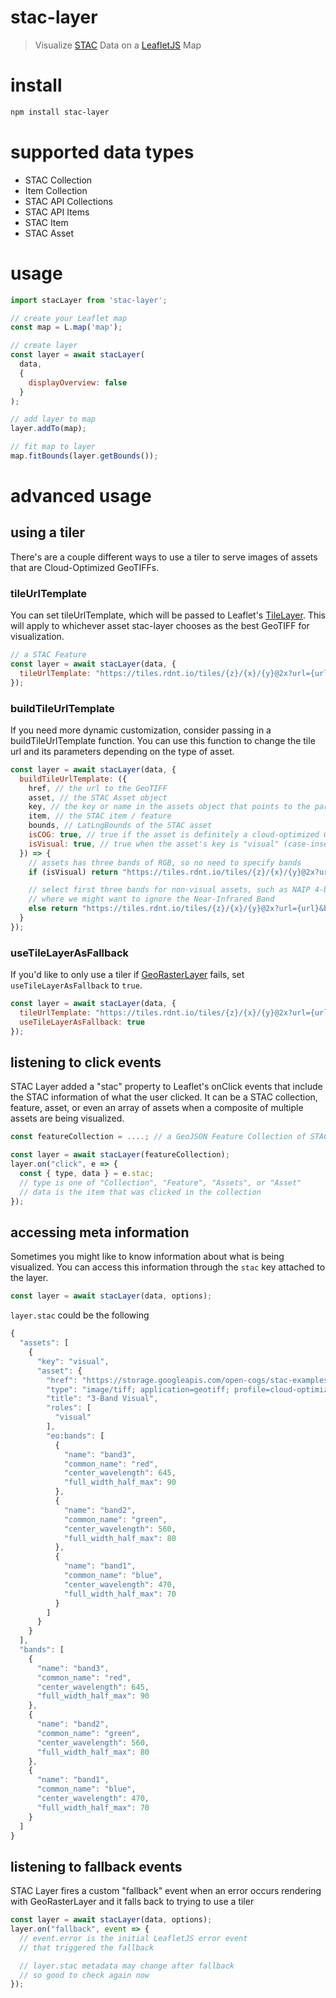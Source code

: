 # stac-layer
> Visualize [STAC](https://stacspec.org/) Data on a [LeafletJS](https://leafletjs.com/) Map

# install
```bash
npm install stac-layer
```

# supported data types
- STAC Collection
- Item Collection
- STAC API Collections
- STAC API Items
- STAC Item
- STAC Asset

# usage
```js
import stacLayer from 'stac-layer';

// create your Leaflet map
const map = L.map('map');

// create layer
const layer = await stacLayer(
  data,
  {
    displayOverview: false
  }
);

// add layer to map
layer.addTo(map);

// fit map to layer
map.fitBounds(layer.getBounds());
```

# advanced usage
## using a tiler
There's are a couple different ways to use a tiler to serve images of assets
that are Cloud-Optimized GeoTIFFs.
### tileUrlTemplate
You can set tileUrlTemplate, which will be passed to Leaflet's [TileLayer](https://leafletjs.com/reference-1.7.1.html#tilelayer).  This will apply to whichever asset stac-layer chooses as the best GeoTIFF for visualization.
```js
// a STAC Feature
const layer = await stacLayer(data, {
  tileUrlTemplate: "https://tiles.rdnt.io/tiles/{z}/{x}/{y}@2x?url={url}"
});
```
### buildTileUrlTemplate
If you need more dynamic customization, consider passing in a buildTileUrlTemplate function.
You can use this function to change the tile url and its parameters depending on the 
type of asset.
```js
const layer = await stacLayer(data, {
  buildTileUrlTemplate: ({
    href, // the url to the GeoTIFF
    asset, // the STAC Asset object
    key, // the key or name in the assets object that points to the particular asset
    item, // the STAC item / feature
    bounds, // LatLngBounds of the STAC asset
    isCOG: true, // true if the asset is definitely a cloud-optimized GeoTIFF
    isVisual: true, // true when the asset's key is "visual" (case-insensitive)
  }) => {
    // assets has three bands of RGB, so no need to specify bands
    if (isVisual) return "https://tiles.rdnt.io/tiles/{z}/{x}/{y}@2x?url={url}";

    // select first three bands for non-visual assets, such as NAIP 4-band imagery
    // where we might want to ignore the Near-Infrared Band
    else return "https://tiles.rdnt.io/tiles/{z}/{x}/{y}@2x?url={url}&bands=1,2,3"
  }
});
```
### useTileLayerAsFallback
If you'd like to only use a tiler if [GeoRasterLayer](https://github.com/geotiff/georaster-layer-for-leaflet) fails, set `useTileLayerAsFallback` to `true`.
```js
const layer = await stacLayer(data, {
  tileUrlTemplate: "https://tiles.rdnt.io/tiles/{z}/{x}/{y}@2x?url={url}",
  useTileLayerAsFallback: true
});
```

## listening to click events
STAC Layer added a "stac" property to Leaflet's onClick events that include the STAC information
of what the user clicked.  It can be a STAC collection, feature, asset, or even an array of assets
when a composite of multiple assets are being visualized.
```js
const featureCollection = ....; // a GeoJSON Feature Collection of STAC Features

const layer = await stacLayer(featureCollection);
layer.on("click", e => {
  const { type, data } = e.stac;
  // type is one of "Collection", "Feature", "Assets", or "Asset"
  // data is the item that was clicked in the collection
});
```

## accessing meta information
Sometimes you might like to know information about what is being visualized.
You can access this information through the `stac` key attached to the layer.
```js
const layer = await stacLayer(data, options);
```
`layer.stac` could be the following
```js
{
  "assets": [
    {
      "key": "visual",
      "asset": {
        "href": "https://storage.googleapis.com/open-cogs/stac-examples/20201211_223832_CS2.tif",
        "type": "image/tiff; application=geotiff; profile=cloud-optimized",
        "title": "3-Band Visual",
        "roles": [
          "visual"
        ],
        "eo:bands": [
          {
            "name": "band3",
            "common_name": "red",
            "center_wavelength": 645,
            "full_width_half_max": 90
          },
          {
            "name": "band2",
            "common_name": "green",
            "center_wavelength": 560,
            "full_width_half_max": 80
          },
          {
            "name": "band1",
            "common_name": "blue",
            "center_wavelength": 470,
            "full_width_half_max": 70
          }
        ]
      }
    }
  ],
  "bands": [
    {
      "name": "band3",
      "common_name": "red",
      "center_wavelength": 645,
      "full_width_half_max": 90
    },
    {
      "name": "band2",
      "common_name": "green",
      "center_wavelength": 560,
      "full_width_half_max": 80
    },
    {
      "name": "band1",
      "common_name": "blue",
      "center_wavelength": 470,
      "full_width_half_max": 70
    }
  ]
}
```

## listening to fallback events
STAC Layer fires a custom "fallback" event when an error occurs rendering
with GeoRasterLayer and it falls back to trying to use a tiler
```js
const layer = await stacLayer(data, options);
layer.on("fallback", event => {
  // event.error is the initial LeafletJS error event
  // that triggered the fallback

  // layer.stac metadata may change after fallback
  // so good to check again now
});
```